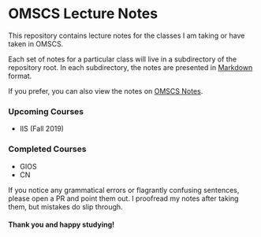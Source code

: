 # OMSCS Lecture Notes

This repository contains lecture notes for the classes I am taking or have taken in OMSCS.

Each set of notes for a particular class will live in a subdirectory of the repository root. In each subdirectory,
the notes are presented in [Markdown](https://en.wikipedia.org/wiki/Markdown) format.

If you prefer, you can also view the notes on [OMSCS Notes](https://www.omscs-notes.com).

### Upcoming Courses

- IIS (Fall 2019)

### Completed Courses

- GIOS
- CN

If you notice any grammatical errors or flagrantly confusing sentences, please open a PR and point them out. I proofread my notes after taking them, but mistakes do slip through.

#### Thank you and happy studying!
